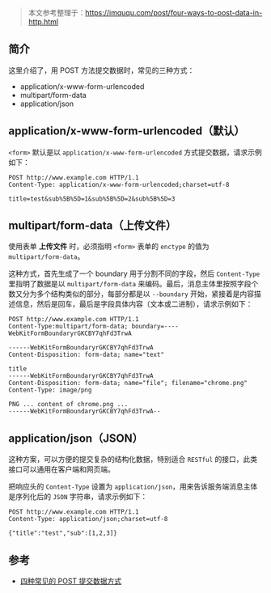 > 本文参考整理于：https://imququ.com/post/four-ways-to-post-data-in-http.html

## 简介
这里介绍了，用 POST 方法提交数据时，常见的三种方式：
- application/x-www-form-urlencoded
- multipart/form-data
- application/json


## application/x-www-form-urlencoded（默认）
`<form>` 默认是以 `application/x-www-form-urlencoded` 方式提交数据，请求示例如下：
```
POST http://www.example.com HTTP/1.1
Content-Type: application/x-www-form-urlencoded;charset=utf-8

title=test&sub%5B%5D=1&sub%5B%5D=2&sub%5B%5D=3
```

## multipart/form-data（上传文件）
使用表单 **上传文件** 时，必须指明 `<form>` 表单的 `enctype` 的值为 `multipart/form-data`。

这种方式，首先生成了一个 boundary 用于分割不同的字段，然后 `Content-Type` 里指明了数据是以 `multipart/form-data` 来编码。最后，消息主体里按照字段个数又分为多个结构类似的部分，每部分都是以 `--boundary` 开始，紧接着是内容描述信息，然后是回车，最后是字段具体内容（文本或二进制），请求示例如下：
```
POST http://www.example.com HTTP/1.1
Content-Type:multipart/form-data; boundary=----WebKitFormBoundaryrGKCBY7qhFd3TrwA

------WebKitFormBoundaryrGKCBY7qhFd3TrwA
Content-Disposition: form-data; name="text"

title
------WebKitFormBoundaryrGKCBY7qhFd3TrwA
Content-Disposition: form-data; name="file"; filename="chrome.png"
Content-Type: image/png

PNG ... content of chrome.png ...
------WebKitFormBoundaryrGKCBY7qhFd3TrwA--
```

## application/json（JSON）
这种方案，可以方便的提交复杂的结构化数据，特别适合 `RESTful` 的接口，此类接口可以通用在客户端和网页端。

把响应头的 `Content-Type` 设置为 `application/json`，用来告诉服务端消息主体是序列化后的 `JSON` 字符串，请求示例如下：
```
POST http://www.example.com HTTP/1.1
Content-Type: application/json;charset=utf-8

{"title":"test","sub":[1,2,3]}
```

## 参考
- [四种常见的 POST 提交数据方式](https://imququ.com/post/four-ways-to-post-data-in-http.html)
